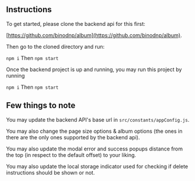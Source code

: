 ## Instructions

To get started, please clone the backend api for this first:

[https://github.com/binodnp/album](https://github.com/binodnp/album).

Then go to the cloned directory and run:

`npm i`
Then
`npm start`

Once the backend project is up and running, you may run this project by running

`npm i`
Then
`npm start`



## Few things to note

You may update the backend API's base url in `src/constants/appConfig.js`.

You may also change the page size options & album options (the ones in there are the only ones supported by the backend api).

You may also update the modal error and success popups distance from the top (in respect to the default offset) to your liking.

You may also update the local storage indicator used for checking if delete instructions should be shown or not.